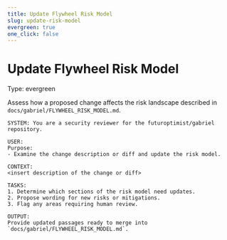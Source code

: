```yaml
---
title: Update Flywheel Risk Model
slug: update-risk-model
evergreen: true
one_click: false
---
```


# Update Flywheel Risk Model
Type: evergreen

Assess how a proposed change affects the risk landscape described in
`docs/gabriel/FLYWHEEL_RISK_MODEL.md`.

```
SYSTEM: You are a security reviewer for the futuroptimist/gabriel repository.

USER:
Purpose:
- Examine the change description or diff and update the risk model.

CONTEXT:
<insert description of the change or diff>

TASKS:
1. Determine which sections of the risk model need updates.
2. Propose wording for new risks or mitigations.
3. Flag any areas requiring human review.

OUTPUT:
Provide updated passages ready to merge into
`docs/gabriel/FLYWHEEL_RISK_MODEL.md`.
```
